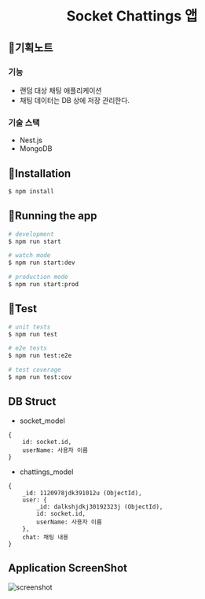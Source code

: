 <h1 align="center">
    Socket Chattings 앱
</h1>

## 📝기획노트
### 기능
* 랜덤 대상 채팅 애플리케이션
* 채팅 데이터는 DB 상에 저장 관리한다.
### 기술 스택
* Nest.js
* MongoDB

## 💾Installation

```bash
$ npm install
```

## 🚀Running the app

```bash
# development
$ npm run start

# watch mode
$ npm run start:dev

# production mode
$ npm run start:prod
```

## 🧪Test

```bash
# unit tests
$ npm run test

# e2e tests
$ npm run test:e2e

# test coverage
$ npm run test:cov
```

## DB Struct
* socket_model
```
{
    id: socket.id,
    userName: 사용자 이름
}
```

* chattings_model
```
{
    _id: 1120978jdk391012u (ObjectId),
    user: {
        _id: dalkshjdkj30192323j (ObjectId),
        id: socket.id,
        userName: 사용자 이름
    },
    chat: 채팅 내용
}
```

## Application ScreenShot
![screenshot](https://github.com/lgm1007/random-chatting/assets/57981691/052cb6ec-d181-4376-8bfc-4e4ffabc9c28)

